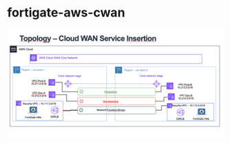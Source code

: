 # fortigate-aws-cwan

<p align="center">
  <img src="./img/fortigate-cwan-service-insertion-topology.png">
</p>
